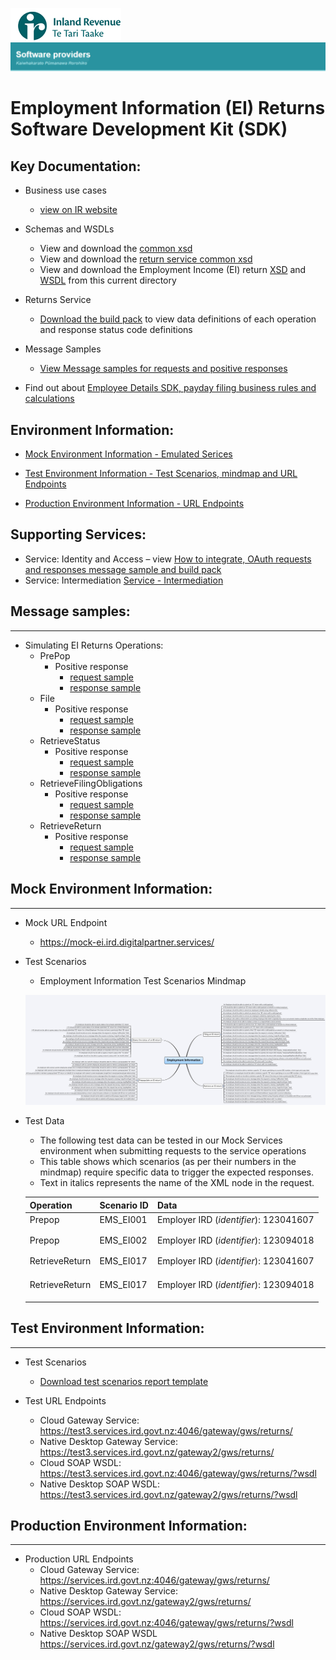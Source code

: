 ![IRD logo](../../../../Images/IRlogo.gif)
![Software Dev](../../../../Images/SoftwareDev.png)

# Employment Information (EI) Returns Software Development Kit (SDK)

## Key Documentation:

- Business use cases
	- [view on IR website](https://www.classic.ird.govt.nz/resources/9/5/95275fd7-967a-4b87-877f-a8968807e45e/Payday+filing+-+Employment+Information+business+use+cases.pdf)
	
- Schemas and WSDLs
	- View and download the [common xsd](../../../../Schema%20-%20Common/)
	- View and download the [return service common xsd](../../../../Service%20-%20Return/Latest/)
	- View and download the Employment Income (EI) return [XSD](ReturnEI.v1.xsd) and [WSDL](ReturnsEIDevWsdl.wsdl) from this current directory
	
- Returns Service 
	- [Download the build pack](Gateway%20Services%20Build%20Pack%20-%20Return%20Service%20-%20EI.pdf) to view data definitions of each operation and response status code definitions

- Message Samples
    - [View Message samples for requests and positive responses](#message-samples)

- Find out about [Employee Details SDK, payday filing business rules and calculations](../)

## Environment Information: 

- [Mock Environment Information - Emulated Serices](#mock-environment-information)

- [Test Environment Information - Test Scenarios, mindmap and URL Endpoints](#test-environment-information)

- [Production Environment Information - URL Endpoints](#Production-Environment-Information)	

## Supporting Services:

* Service: Identity and Access – view [How to integrate, OAuth requests and responses message sample and build pack](https://github.com/InlandRevenue/Gateway_Services-Access/tree/master/Identity%20and%20Access) 
* Service: Intermediation [Service - Intermediation](../../../Service%20-%20Intermediation)	

## Message samples:
-----------------

- Simulating EI Returns Operations:
    - PrePop
        - Positive response
            - [request sample](sample%20messages/body-ei-returnprepop-request.xml)
            - [response sample](sample%20messages/body-ei-returnprepop-response.xml)
    - File
        - Positive response
            - [request sample](sample%20messages/body-ei-returnfile-request.xml)
            - [response sample](sample%20messages/body-ei-returnfile-response.xml)
    - RetrieveStatus
        - Positive response
            - [request sample](sample%20messages/body-ei-returnstatus-request.xml)
            - [response sample](sample%20messages/body-ei-returnstatus-response.xml)
    - RetrieveFilingObligations
        - Positive response
            - [request sample](sample%20messages/body-ei-filingobligation-request.xml)
            - [response sample](sample%20messages/body-ei-filingobligation-response.xml)
    - RetrieveReturn
        - Positive response
            - [request sample](sample%20messages/body-ei-retrievereturn-request.xml)
            - [response sample](sample%20messages/body-ei-retrievereturn-response.xml)

## Mock Environment Information:
-----------------

- Mock URL Endpoint
    - https://mock-ei.ird.digitalpartner.services/ 

- Test Scenarios
	- Employment Information Test Scenarios Mindmap
	
	![Test Scenarios](images/Employment_Information_Test_Scenarios_Mind_Map.png)

- Test Data
	- The following test data can be tested in our Mock Services environment when submitting requests to the service operations
	- This table shows which scenarios (as per their numbers in the mindmap) require specific data to trigger the expected responses. 
	- Text in italics represents the name of the XML node in the request.
	
	
	|Operation | Scenario ID | Data|
	|--- | --- | ---|
	|Prepop | EMS_EI001 | Employer IRD (*identifier*): 123041607|
	| | | | *periodEndDate*: 2018-04-30|
	| | | | *payDayDate*: 2018-04-10|
	|Prepop | EMS_EI002 | Employer IRD (*identifier*): 123094018|
	| | | | *periodEndDate*: 2018-12-31|
	| | | | *payDayDate*: 2018-12-10|
	| RetrieveReturn | EMS_EI017 | Employer IRD (*identifier*): 123041607|
	| | | | *periodEndDate*: 2018-04-30|
	| | | | *payDayDate*: 2018-04-10|
	| | | | *submissionKey*: 987654321|
	RetrieveReturn | EMS_EI017 | Employer IRD (*identifier*): 123094018|
	| | | | *periodEndDate*: 2018-12-31|
	| | | | *payDayDate*: 2018-12-10|
	| | | | *submissionKey*: 987654321|


## Test Environment Information:
-----------------

* Test Scenarios
	- [Download test scenarios report template](Payday%20Filing%20–%20Employment%20Information%20-%20Test%20Report%20Template.docx)

* Test URL Endpoints
	- Cloud Gateway Service: https://test3.services.ird.govt.nz:4046/gateway/gws/returns/
	- Native Desktop Gateway Service: https://test3.services.ird.govt.nz/gateway2/gws/returns/
	- Cloud SOAP WSDL: https://test3.services.ird.govt.nz:4046/gateway/gws/returns/?wsdl
	- Native Desktop SOAP WSDL: https://test3.services.ird.govt.nz/gateway2/gws/returns/?wsdl
            
## Production Environment Information:
-----------------

* Production URL Endpoints
	- Cloud Gateway Service: https://services.ird.govt.nz:4046/gateway/gws/returns/
	- Native Desktop Gateway Service: https://services.ird.govt.nz/gateway2/gws/returns/
	- Cloud SOAP WSDL: https://services.ird.govt.nz:4046/gateway/gws/returns/?wsdl
	- Native Desktop SOAP WSDL https://services.ird.govt.nz/gateway2/gws/returns/?wsdl